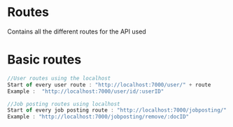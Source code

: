 # Routes

Contains all the different routes for the API used

# Basic routes

```typescript
//User routes using the localhost
Start of every user route : "http://localhost:7000/user/" + route
Example :  "http://localhost:7000/user/id/:userID"

//Job posting routes using localhost
Start of every job posting route : "http://localhost:7000/jobposting/" + route
Example : "http://localhost:7000/jobposting/remove/:docID"
```
